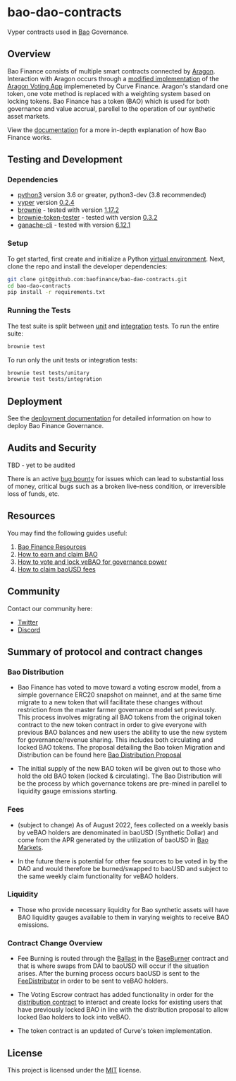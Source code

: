 # bao-dao-contracts

Vyper contracts used in [Bao](https://bao.finance/) Governance.

## Overview

Bao Finance consists of multiple smart contracts connected by [Aragon](https://github.com/aragon/aragonOS). Interaction with Aragon occurs through a [modified implementation](https://github.com/curvefi/curve-aragon-voting) of the [Aragon Voting App](https://github.com/aragon/aragon-apps/tree/master/apps/voting) implemeneted by Curve Finance. Aragon's standard one token, one vote method is replaced with a weighting system based on locking tokens. Bao Finance has a token (BAO) which is used for both governance and value accrual, parellel to the operation of our synthetic asset markets.

View the [documentation](https://docs.bao.finance/) for a more in-depth explanation of how Bao Finance works.

## Testing and Development

### Dependencies

- [python3](https://www.python.org/downloads/release/python-368/) version 3.6 or greater, python3-dev (3.8 recommended)
- [vyper](https://github.com/vyperlang/vyper) version [0.2.4](https://github.com/vyperlang/vyper/releases/tag/v0.2.4)
- [brownie](https://github.com/iamdefinitelyahuman/brownie) - tested with version [1.17.2](https://github.com/eth-brownie/brownie/releases/tag/v1.17.2)
- [brownie-token-tester](https://github.com/iamdefinitelyahuman/brownie-token-tester) - tested with version [0.3.2](https://github.com/iamdefinitelyahuman/brownie-token-tester/releases/tag/v0.3.2)
- [ganache-cli](https://github.com/trufflesuite/ganache-cli) - tested with version [6.12.1](https://github.com/trufflesuite/ganache-cli/releases/tag/v6.12.1)

### Setup

To get started, first create and initialize a Python [virtual environment](https://docs.python.org/3/library/venv.html). Next, clone the repo and install the developer dependencies:

```bash
git clone git@github.com:baofinance/bao-dao-contracts.git
cd bao-dao-contracts
pip install -r requirements.txt
```

### Running the Tests

The test suite is split between [unit](tests/unitary) and [integration](tests/integration) tests. To run the entire suite:

```bash
brownie test
```

To run only the unit tests or integration tests:

```bash
brownie test tests/unitary
brownie test tests/integration
```

## Deployment

See the [deployment documentation](scripts/deployment/README.md) for detailed information on how to deploy Bao Finance Governance.

## Audits and Security

TBD - yet to be audited

There is an active [bug bounty](https://immunefi.com/bounty/baofinance/) for issues which can lead to substantial loss of money, critical bugs such as a broken live-ness condition, or irreversible loss of funds, etc.

## Resources

You may find the following guides useful:

1. [Bao Finance Resources](https://docs.bao.finance/)
2. [How to earn and claim BAO](https://docs.bao.finance/)
3. [How to vote and lock veBAO for governance power](https://docs.bao.finance/)
4. [How to claim baoUSD fees](https://docs.bao.finance/)

## Community

Contact our community here:

- [Twitter](https://twitter.com/BaoCommunity)
- [Discord](https://discord.gg/YyugY4XXtE)

## Summary of protocol and contract changes

### Bao Distribution

- Bao Finance has voted to move toward a voting escrow model, from a simple governance ERC20 snapshot on mainnet, and at the same time migrate to a new token that will facilitate these changes without restriction from the master farmer governance model set previously. This process involves migrating all BAO tokens from the original token contract to the new token contract in order to give everyone with previous BAO balances and new users the ability to use the new system for governance/revenue sharing. This includes both circulating and locked BAO tokens. The proposal detailing the Bao token Migration and Distribution can be found here [Bao Distribution Proposal](https://gov.bao.finance/t/bip-14-token-migration-distribution/1140)

- The initial supply of the new BAO token will be given out to those who hold the old BAO token (locked & circulating). The Bao Distribution will be the process by which governance tokens are pre-mined in parellel to liquidity gauge emissions starting.

### Fees

- (subject to change) As of August 2022, fees collected on a weekly basis by veBAO holders are denominated in baoUSD (Synthetic Dollar) and come from the APR generated by the utilization of baoUSD in [Bao Markets](https://github.com/baofinance/bao-markets-contracts).

- In the future there is potential for other fee sources to be voted in by the DAO and would therefore be burned/swapped to baoUSD and subject to the same weekly claim functionality for veBAO holders.

### Liquidity

- Those who provide necessary liquidity for Bao synthetic assets will have BAO liquidity gauges available to them in varying weights to receive BAO emissions.

### Contract Change Overview

- Fee Burning is routed through the [Ballast](https://docs.bao.finance/franchises/bao-markets-hard-synths#ballast) in the [BaseBurner](contracts/burners/BaseBurner.vy) contract and that is where swaps from DAI to baoUSD will occur if the situation arises. After the burning process occurs baoUSD is sent to the [FeeDistributor](contracts/FeeDistributor.vy) in order to be sent to veBAO holders.

- The Voting Escrow contract has added functionality in order for the [distribution contract](https://github.com/baofinance/bao-token/blob/main/src/BaoDistribution.sol) to interact and create locks for existing users that have previously locked BAO in line with the distribution proposal to allow locked Bao holders to lock into veBAO.

- The token contract is an updated of Curve's token implementation.


## License

This project is licensed under the [MIT](LICENSE) license.
